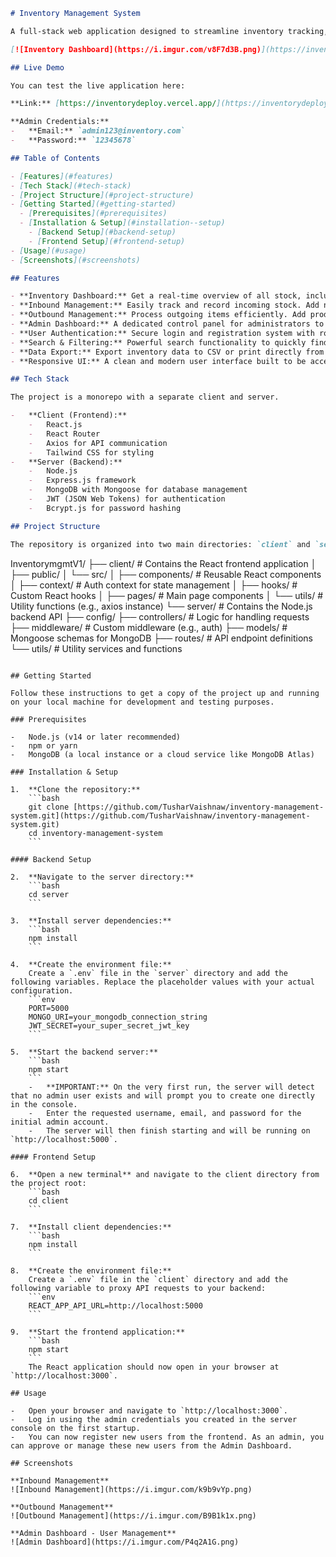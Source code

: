 ```markdown
# Inventory Management System

A full-stack web application designed to streamline inventory tracking, manage inbound and outbound stock, and provide robust user management capabilities for administrators. This system offers a user-friendly interface to monitor inventory levels, process transactions, and maintain an organized warehouse.

[![Inventory Dashboard](https://i.imgur.com/v8F7d3B.png)](https://inventorydeploy.vercel.app/)

## Live Demo

You can test the live application here:

**Link:** [https://inventorydeploy.vercel.app/](https://inventorydeploy.vercel.app/)

**Admin Credentials:**
-   **Email:** `admin123@inventory.com`
-   **Password:** `12345678`

## Table of Contents

- [Features](#features)
- [Tech Stack](#tech-stack)
- [Project Structure](#project-structure)
- [Getting Started](#getting-started)
  - [Prerequisites](#prerequisites)
  - [Installation & Setup](#installation--setup)
    - [Backend Setup](#backend-setup)
    - [Frontend Setup](#frontend-setup)
- [Usage](#usage)
- [Screenshots](#screenshots)

## Features

- **Inventory Dashboard:** Get a real-time overview of all stock, including total SKUs, total quantity, low stock alerts, and out-of-stock items.
- **Inbound Management:** Easily track and record incoming stock. Add new inbound items individually or import them in bulk using an Excel file.
- **Outbound Management:** Process outgoing items efficiently. Add products to a cart, manage outbound transactions, and view a complete history of shipped goods.
- **Admin Dashboard:** A dedicated control panel for administrators to manage users, approve new user registrations, and oversee system-wide settings.
- **User Authentication:** Secure login and registration system with role-based access control (Admin vs. User).
- **Search & Filtering:** Powerful search functionality to quickly find SKUs, items, or locations across the application.
- **Data Export:** Export inventory data to CSV or print directly from the dashboard.
- **Responsive UI:** A clean and modern user interface built to be accessible on various devices.

## Tech Stack

The project is a monorepo with a separate client and server.

-   **Client (Frontend):**
    -   React.js
    -   React Router
    -   Axios for API communication
    -   Tailwind CSS for styling
-   **Server (Backend):**
    -   Node.js
    -   Express.js framework
    -   MongoDB with Mongoose for database management
    -   JWT (JSON Web Tokens) for authentication
    -   Bcrypt.js for password hashing

## Project Structure

The repository is organized into two main directories: `client` and `server`.

```

InventorymgmtV1/
├── client/         \# Contains the React frontend application
│   ├── public/
│   └── src/
│       ├── components/ \# Reusable React components
│       ├── context/    \# Auth context for state management
│       ├── hooks/      \# Custom React hooks
│       ├── pages/      \# Main page components
│       └── utils/      \# Utility functions (e.g., axios instance)
└── server/         \# Contains the Node.js backend API
├── config/
├── controllers/  \# Logic for handling requests
├── middleware/   \# Custom middleware (e.g., auth)
├── models/       \# Mongoose schemas for MongoDB
├── routes/       \# API endpoint definitions
└── utils/        \# Utility services and functions

````

## Getting Started

Follow these instructions to get a copy of the project up and running on your local machine for development and testing purposes.

### Prerequisites

-   Node.js (v14 or later recommended)
-   npm or yarn
-   MongoDB (a local instance or a cloud service like MongoDB Atlas)

### Installation & Setup

1.  **Clone the repository:**
    ```bash
    git clone [https://github.com/TusharVaishnaw/inventory-management-system.git](https://github.com/TusharVaishnaw/inventory-management-system.git)
    cd inventory-management-system
    ```

#### Backend Setup

2.  **Navigate to the server directory:**
    ```bash
    cd server
    ```

3.  **Install server dependencies:**
    ```bash
    npm install
    ```

4.  **Create the environment file:**
    Create a `.env` file in the `server` directory and add the following variables. Replace the placeholder values with your actual configuration.
    ```env
    PORT=5000
    MONGO_URI=your_mongodb_connection_string
    JWT_SECRET=your_super_secret_jwt_key
    ```

5.  **Start the backend server:**
    ```bash
    npm start
    ```
    -   **IMPORTANT:** On the very first run, the server will detect that no admin user exists and will prompt you to create one directly in the console.
    -   Enter the requested username, email, and password for the initial admin account.
    -   The server will then finish starting and will be running on `http://localhost:5000`.

#### Frontend Setup

6.  **Open a new terminal** and navigate to the client directory from the project root:
    ```bash
    cd client
    ```

7.  **Install client dependencies:**
    ```bash
    npm install
    ```

8.  **Create the environment file:**
    Create a `.env` file in the `client` directory and add the following variable to proxy API requests to your backend:
    ```env
    REACT_APP_API_URL=http://localhost:5000
    ```

9.  **Start the frontend application:**
    ```bash
    npm start
    ```
    The React application should now open in your browser at `http://localhost:3000`.

## Usage

-   Open your browser and navigate to `http://localhost:3000`.
-   Log in using the admin credentials you created in the server console on the first startup.
-   You can now register new users from the frontend. As an admin, you can approve or manage these new users from the Admin Dashboard.

## Screenshots

**Inbound Management**
![Inbound Management](https://i.imgur.com/k9b9vYp.png)

**Outbound Management**
![Outbound Management](https://i.imgur.com/B9B1k1x.png)

**Admin Dashboard - User Management**
![Admin Dashboard](https://i.imgur.com/P4q2A1G.png)
````
